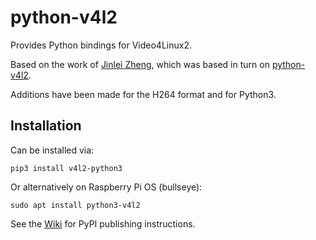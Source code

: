 # python-v4l2

Provides Python bindings for Video4Linux2.

Based on the work of [Jinlei Zheng](https://github.com/AlexJinlei/python-v4l2),
which was based in turn on [python-v4l2](https://pypi.org/project/v4l2/).

Additions have been made for the H264 format and for Python3.

## Installation

Can be installed via:

```
pip3 install v4l2-python3
```

Or alternatively on Raspberry Pi OS (bullseye):

```
sudo apt install python3-v4l2
```

See the [Wiki](https://github.com/RaspberryPiFoundation/python-v4l2/wiki) for PyPI publishing instructions.
